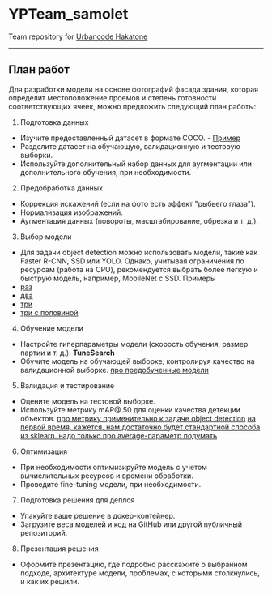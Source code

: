 # YPTeam_samolet
Team repository for [Urbancode Hakatone](https://changellenge.com/championships/urbancode/)
____________
## План работ

Для разработки модели на основе фотографий фасада здания, которая определит местоположение проемов и степень готовности соответствующих ячеек, можно предложить следующий план работы:

1. Подготовка данных
- Изучите предоставленный датасет в формате COCO. - [Пример](https://colab.research.google.com/github/cocodataset/cocoapi/blob/master/PythonAPI/pycocoDemo.ipynb#scrollTo=3QZhtqt5knkJ)
- Разделите датасет на обучающую, валидационную и тестовую выборки.
- Используйте дополнительный набор данных для аугментации или дополнительного обучения, при необходимости.

2. Предобработка данных
- Коррекция искажений (если на фото есть эффект "рыбьего глаза").
- Нормализация изображений.
- Аугментация данных (повороты, масштабирование, обрезка и т. д.).

3. Выбор модели
- Для задачи object detection можно использовать модели, такие как Faster R-CNN, SSD или YOLO. Однако, учитывая ограничения по ресурсам (работа на CPU), рекомендуется выбрать более легкую и быструю модель, например, MobileNet с SSD.
Примеры
- [раз](https://pytorch.org/tutorials/intermediate/torchvision_tutorial.html)
- [два](https://habr.com/en/articles/691464/)
- [три](https://towardsdatascience.com/how-to-work-with-object-detection-datasets-in-coco-format-9bf4fb5848a4)
- [три с половиной](https://habr.com/en/companies/itmai/articles/541858/)

4. Обучение модели
- Настройте гиперпараметры модели (скорость обучения, размер партии и т. д.). **TuneSearch**
- Обучите модель на обучающей выборке, контролируя качество на валидационной выборке. [про предобученные модели](https://pytorch.org/vision/stable/models.html)

5. Валидация и тестирование
- Оцените модель на тестовой выборке.
- Используйте метрику mAP@.50 для оценки качества детекции объектов.
[про метрику применительно к задаче object detection](https://jonathan-hui.medium.com/map-mean-average-precision-for-object-detection-45c121a31173)
[на первой время, кажется, нам достаточно будет стандартной способа из sklearn. надо только про average-параметр подумать](https://scikit-learn.org/stable/modules/generated/sklearn.metrics.precision_score.html)


6. Оптимизация
- При необходимости оптимизируйте модель с учетом вычислительных ресурсов и времени обработки.
- Проведите fine-tuning модели, при необходимости.

7. Подготовка решения для деплоя
- Упакуйте ваше решение в докер-контейнер.
- Загрузите веса моделей и код на GitHub или другой публичный репозиторий.

8. Презентация решения
- Оформите презентацию, где подробно расскажите о выбранном подходе, архитектуре модели, проблемах, с которыми столкнулись, и как их решили.





